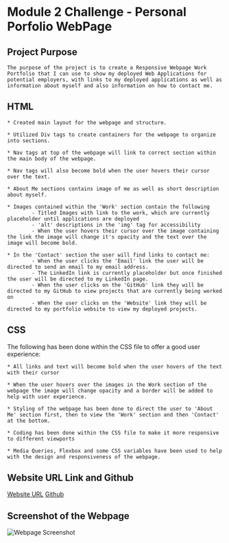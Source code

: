 # Module 2 Challenge - Personal Porfolio WebPage 

## Project Purpose

    The purpose of the project is to create a Responsive Webpage Work Portfolio that I can use to show my deployed Web Applications for potential employers, with links to my deployed applications as well as information about myself and also information on how to contact me.

## HTML

    * Created main layout for the webpage and structure.

    * Utilized Div tags to create containers for the webpage to organize into sections. 

    * Nav tags at top of the webpage will link to correct section within the main body of the webpage.

    * Nav tags will also become bold when the user hovers their cursor over the text.

    * About Me sections contains image of me as well as short description about myself.

    * Images contained within the 'Work' section contain the following
            - Titled Images with link to the work, which are currently placeholder until applications are deployed
            - 'alt' descriptions in the 'img' tag for accessibility
            - When the user hovers their cursor over the image containing the link the image will change it's opacity and the text over the image will become bold. 

    * In the 'Contact' section the user will find links to contact me:
            - When the user clicks the 'Email' link the user will be directed to send an email to my email address.
            - The LinkedIn link is currently placeholder but once finished the user will be directed to my LinkedIn page.
            - When the user clicks on the 'GitHub' link they will be directed to my GitHub to view projects that are currently being worked on
            - When the user clicks on the 'Website' link they will be directed to my portfolio website to view my deployed projects. 
## CSS

The following has been done within the CSS file to offer a good user experience: 

    * All links and text will become bold when the user hovers of the text with their cursor

    * When the user hovers over the images in the Work section of the webpage the image will change opacity and a border will be added to help with user experience. 

    * Styling of the webpage has been done to direct the user to 'About Me' section first, then to view the 'Work' section and then 'Contact' at the bottom. 

    * Coding has been done within the CSS file to make it more responsive to different viewports

    * Media Queries, Flexbox and some CSS variables have been used to help with the design and responsiveness of the webpage. 

## Website URL Link and Github

[Website URL]()
[Github](https://github.com/j-faust/portfolio)

## Screenshot of the Webpage 

![Webpage Screenshot](webpage-screenshot.png)


